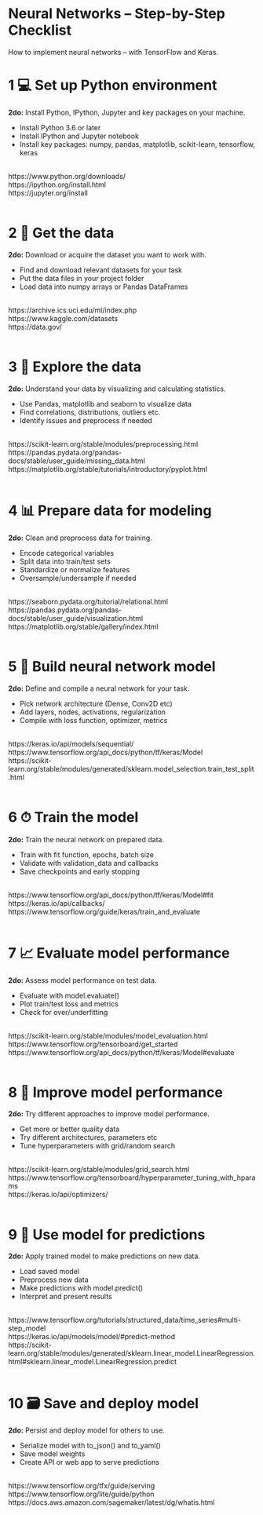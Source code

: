 # Neural Networks – Step-by-Step Checklist 
How to implement neural networks – with TensorFlow and Keras.

# **1** 💻 **Set up Python environment**  
**2do:** Install Python, IPython, Jupyter and key packages on your machine.
- Install Python 3.6 or later 
- Install IPython and Jupyter notebook
- Install key packages: numpy, pandas, matplotlib, scikit-learn, tensorflow, keras
<br>
https://www.python.org/downloads/
<br>
https://ipython.org/install.html
<br>
https://jupyter.org/install

<br>
<br>

# **2** 📁 **Get the data**
**2do:** Download or acquire the dataset you want to work with.
- Find and download relevant datasets for your task
- Put the data files in your project folder
- Load data into numpy arrays or Pandas DataFrames
<br>
https://archive.ics.uci.edu/ml/index.php
<br>
https://www.kaggle.com/datasets
<br>
https://data.gov/

<br>
<br>

# **3** 🔎 **Explore the data**  
**2do:** Understand your data by visualizing and calculating statistics.
- Use Pandas, matplotlib and seaborn to visualize data
- Find correlations, distributions, outliers etc. 
- Identify issues and preprocess if needed
<br>
https://scikit-learn.org/stable/modules/preprocessing.html
<br>
https://pandas.pydata.org/pandas-docs/stable/user_guide/missing_data.html
<br>
https://matplotlib.org/stable/tutorials/introductory/pyplot.html

<br>
<br>

# **4** 📊 **Prepare data for modeling**   
**2do:** Clean and preprocess data for training.
- Encode categorical variables 
- Split data into train/test sets
- Standardize or normalize features
- Oversample/undersample if needed
<br>
https://seaborn.pydata.org/tutorial/relational.html
<br>
https://pandas.pydata.org/pandas-docs/stable/user_guide/visualization.html
<br>
https://matplotlib.org/stable/gallery/index.html

<br>
<br>

# **5** 🧠 **Build neural network model**
**2do:** Define and compile a neural network for your task.
- Pick network architecture (Dense, Conv2D etc)
- Add layers, nodes, activations, regularization
- Compile with loss function, optimizer, metrics
<br>
https://keras.io/api/models/sequential/
<br>
https://www.tensorflow.org/api_docs/python/tf/keras/Model
<br>
https://scikit-learn.org/stable/modules/generated/sklearn.model_selection.train_test_split.html

<br>
<br>

# **6** ⏱ **Train the model**  
**2do:** Train the neural network on prepared data.
- Train with fit function, epochs, batch size
- Validate with validation_data and callbacks
- Save checkpoints and early stopping 
<br>
https://www.tensorflow.org/api_docs/python/tf/keras/Model#fit
<br>
https://keras.io/api/callbacks/
<br>
https://www.tensorflow.org/guide/keras/train_and_evaluate

<br>
<br>

# **7** 📈 **Evaluate model performance**
**2do:** Assess model performance on test data.
- Evaluate with model.evaluate()
- Plot train/test loss and metrics 
- Check for over/underfitting
<br>
https://scikit-learn.org/stable/modules/model_evaluation.html
<br>
https://www.tensorflow.org/tensorboard/get_started
<br>
https://www.tensorflow.org/api_docs/python/tf/keras/Model#evaluate

<br>
<br>

# **8** 🌱 **Improve model performance**   
**2do:** Try different approaches to improve model performance.
- Get more or better quality data
- Try different architectures, parameters etc
- Tune hyperparameters with grid/random search
<br>
https://scikit-learn.org/stable/modules/grid_search.html
<br>
https://www.tensorflow.org/tensorboard/hyperparameter_tuning_with_hparams
<br>
https://keras.io/api/optimizers/

<br>
<br>

# **9** 🚀 **Use model for predictions**
**2do:** Apply trained model to make predictions on new data.  
- Load saved model
- Preprocess new data 
- Make predictions with model.predict()
- Interpret and present results
<br>
https://www.tensorflow.org/tutorials/structured_data/time_series#multi-step_model
<br>
https://keras.io/api/models/model/#predict-method
<br>
https://scikit-learn.org/stable/modules/generated/sklearn.linear_model.LinearRegression.html#sklearn.linear_model.LinearRegression.predict

<br>
<br>

# **10** 🗃️ **Save and deploy model**   
**2do:** Persist and deploy model for others to use.
- Serialize model with to_json() and to_yaml()
- Save model weights
- Create API or web app to serve predictions
<br>
https://www.tensorflow.org/tfx/guide/serving
<br>
https://www.tensorflow.org/lite/guide/python
<br>
https://docs.aws.amazon.com/sagemaker/latest/dg/whatis.html
<br>
